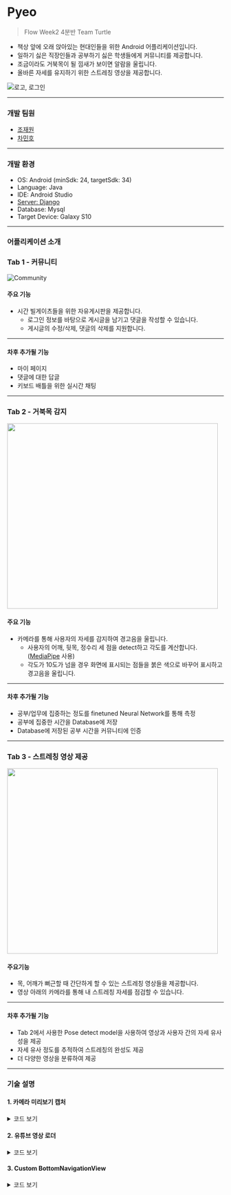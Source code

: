 # Pyeo

>Flow Week2 4분반 Team Turtle


* 책상 앞에 오래 앉아있는 현대인들을 위한 Android 어플리케이션입니다.
* 일하기 싫은 직장인들과 공부하기 싫은 학생들에게 커뮤니티를 제공합니다.
* 조금이라도 거북목이 될 낌새가 보이면 알람을 울립니다.
* 올바른 자세를 유지하기 위한 스트레칭 영상을 제공합니다.

![로고, 로그인](https://github.com/chojaework/MadCamp-Week2/assets/121816472/a8509543-1050-404b-84e0-5ebd5ba9e9c2)

***
### 개발 팀원
* [조재원](https://github.com/chojaework)
* [차민호](https://github.com/Cha-Minho)
***

### 개발 환경
* OS: Android (minSdk: 24, targetSdk: 34)
* Language: Java
* IDE: Android Studio
* [Server: Django](https://github.com/Cha-Minho/week2_server)
* Database: Mysql
* Target Device: Galaxy S10
***

### 어플리케이션 소개
### Tab 1 - 커뮤니티

![Community](https://github.com/chojaework/MadCamp-Week2/assets/121816472/7089d9ff-e2e9-436f-9b61-62e0ebc81b9e)


#### 주요 기능
* 시간 빌게이츠들을 위한 자유게시판을 제공합니다.
  * 로그인 정보를 바탕으로 게시글을 남기고 댓글을 작성할 수 있습니다.
  * 게시글의 수정/삭제, 댓글의 삭제를 지원합니다.
***
#### 차후 추가될 기능
* 마이 페이지
* 댓글에 대한 답글
* 키보드 배틀을 위한 실시간 채팅
***

### Tab 2 - 거북목 감지

<img src = "https://github.com/chojaework/MadCamp-Week2/assets/121816472/ff7070ed-9353-43cc-b679-8b64a9ce1107" width="490" height="430">


#### 주요 기능
* 카메라를 통해 사용자의 자세를 감지하여 경고음을 울립니다.
  * 사용자의 어깨, 뒷목, 정수리 세 점을 detect하고 각도를 계산합니다. ([MediaPipe](https://github.com/spmallick/learnopencv/tree/master/Posture-analysis-system-using-MediaPipe-Pose) 사용)
  * 각도가 10도가 넘을 경우 화면에 표시되는 점들을 붉은 색으로 바꾸어 표시하고 경고음을 울립니다.
***
#### 차후 추가될 기능
* 공부/업무에 집중하는 정도를 finetuned Neural Network를 통해 측정
* 공부에 집중한 시간을 Database에 저장
* Database에 저장된 공부 시간을 커뮤니티에 인증
***

### Tab 3 - 스트레칭 영상 제공

<img src = "https://github.com/chojaework/MadCamp-Week2/assets/121816472/73c11da4-e8cd-45ba-a3ac-037f29593946" width="490" height="430">


#### 주요기능
* 목, 어깨가 뻐근할 때 간단하게 할 수 있는 스트레칭 영상들을 제공합니다.
* 영상 아래의 카메라를 통해 내 스트레칭 자세를 점검할 수 있습니다.
***
#### 차후 추가될 기능
* Tab 2에서 사용한 Pose detect model을 사용하여 영상과 사용자 간의 자세 유사성을 제공
* 자세 유사 정도를 추적하여 스트레칭의 완성도 제공
* 더 다양한 영상을 분류하여 제공
***
### 기술 설명
#### 1. 카메라 미리보기 캡처
<details>
  <summary> 코드 보기 </summary>

```java
public class CameraSurfaceView extends SurfaceView implements SurfaceHolder.Callback{
    SurfaceHolder holder;
    Camera camera = null;
    public CameraSurfaceView(Context context) {
        super(context);
        init(context);
    }

    public CameraSurfaceView(Context context, AttributeSet attrs) {
        super(context, attrs);
        init(context);
    }

    private void init(Context context){
        //초기화를 위한 메소드
        holder = getHolder();
        holder.addCallback(this);
    }

    @Override
    public void surfaceCreated(SurfaceHolder surfaceHolder) {
        //만들어지는시점
        camera  = Camera.open(Camera.CameraInfo.CAMERA_FACING_FRONT);//카메라 객체 참조
        try{
            camera.setPreviewDisplay(holder);
        }catch (Exception e){
            e.printStackTrace();
        }
    }

    @Override
    public void surfaceChanged(SurfaceHolder surfaceHolder, int i, int i1, int i2) {
        //변경
        camera.startPreview(); //렌즈로 부터 들어오는 영상을 뿌려줌
        camera.stopPreview();
        camera.setDisplayOrientation(90);//카메라 미리보기 오른쪽 으로 90 도회전
        camera.startPreview();

    }

    @Override
    public void surfaceDestroyed(SurfaceHolder surfaceHolder) {
        //소멸
        camera.stopPreview();//미리보기중지
        camera.release();
        camera = null;
    }

    public boolean capture(Camera.PictureCallback callback){
        if(camera != null){
            camera.takePicture(null,null,callback);
            return true;
        }
        else{
            return false;
        }
    }
}
```

</details>

#### 2. 유튜브 영상 로더
<details>
  <summary> 코드 보기 </summary>

    YouTubePlayerView youTubePlayerView = findViewById(R.id.youtube_player_view);
    getLifecycle().addObserver(youTubePlayerView);
  
    youTubePlayerView.addYouTubePlayerListener(new AbstractYouTubePlayerListener() {
        @Override
        public void onReady(@NonNull YouTubePlayer youTubePlayer) {
            super.onReady(youTubePlayer);
            String videoId = "S0Q4gqBUs7c";
            youTubePlayer.loadVideo(videoId, 0);
        }
    });
    
</details>

#### 3. Custom BottomNavigationView
<details>
  <summary> 코드 보기 </summary>

  ```java
  public class CustomBottomNavigationView extends BottomNavigationView {
      private Path mPath = new Path();
      private Paint mPaint = new Paint();
  
      private static final int CURVE_CIRCLE_RADIUS = 190 / 2;
  
      private Point mFirstCurveStartPoint = new Point();
      private Point mFirstCurveEndPoint = new Point();
      private Point mFirstCurveControlPoint1 = new Point();
      private Point mFirstCurveControlPoint2 = new Point();
  
      private Point mSecondCurveStartPoint = new Point();
      private Point mSecondCurveEndPoint = new Point();
      private Point mSecondCurveControlPoint1 = new Point();
      private Point mSecondCurveControlPoint2 = new Point();
  
      private int mNavigationBarWidth = 0;
      private int mNavigationBarHeight = 0;
  
      public CustomBottomNavigationView(Context context) {
          super(context);
          init();
      }
  
      public CustomBottomNavigationView(Context context, AttributeSet attrs) {
          super(context, attrs);
          init();
      }
  
      public CustomBottomNavigationView(Context context, AttributeSet attrs, int defStyleAttr) {
          super(context, attrs, defStyleAttr);
          init();
      }
  
      private void init() {
          mPaint.setStyle(Paint.Style.FILL_AND_STROKE);
          mPaint.setColor(ContextCompat.getColor(getContext(), R.color.black));
          setBackgroundColor(Color.TRANSPARENT);
      }
  
      @Override
      protected void onSizeChanged(int w, int h, int oldw, int oldh) {
          super.onSizeChanged(w, h, oldw, oldh);
  
          mNavigationBarWidth = getWidth();
          mNavigationBarHeight = getHeight();
  
          mFirstCurveStartPoint.set(mNavigationBarWidth / 2 - CURVE_CIRCLE_RADIUS * 2 - CURVE_CIRCLE_RADIUS / 3, 0);
          mFirstCurveEndPoint.set(mNavigationBarWidth / 2, CURVE_CIRCLE_RADIUS + CURVE_CIRCLE_RADIUS / 4);
          mSecondCurveStartPoint = mFirstCurveEndPoint;
          mSecondCurveEndPoint.set(mNavigationBarWidth / 2 + CURVE_CIRCLE_RADIUS * 2 + CURVE_CIRCLE_RADIUS / 3, 0);
  
          mFirstCurveControlPoint1.set(mFirstCurveStartPoint.x + CURVE_CIRCLE_RADIUS + CURVE_CIRCLE_RADIUS / 4, mFirstCurveStartPoint.y);
          mFirstCurveControlPoint2.set(mFirstCurveEndPoint.x - CURVE_CIRCLE_RADIUS * 2 + CURVE_CIRCLE_RADIUS, mFirstCurveEndPoint.y);
  
          mSecondCurveControlPoint1.set(mSecondCurveStartPoint.x + CURVE_CIRCLE_RADIUS * 2 - CURVE_CIRCLE_RADIUS, mSecondCurveStartPoint.y);
          mSecondCurveControlPoint2.set(mSecondCurveEndPoint.x - (CURVE_CIRCLE_RADIUS + CURVE_CIRCLE_RADIUS / 4), mSecondCurveEndPoint.y);
  
          mPath.reset();
          mPath.moveTo(0F, 0F);
          mPath.lineTo(mFirstCurveStartPoint.x, mFirstCurveStartPoint.y);
  
          mPath.cubicTo(mFirstCurveControlPoint1.x, mFirstCurveControlPoint1.y, mFirstCurveControlPoint2.x, mFirstCurveControlPoint2.y, mFirstCurveEndPoint.x, mFirstCurveEndPoint.y);
  
          mPath.cubicTo(mSecondCurveControlPoint1.x, mSecondCurveControlPoint1.y, mSecondCurveControlPoint2.x, mSecondCurveControlPoint2.y, mSecondCurveEndPoint.x, mSecondCurveEndPoint.y);
  
          mPath.lineTo(mNavigationBarWidth, 0F);
          mPath.lineTo(mNavigationBarWidth, mNavigationBarHeight);
          mPath.lineTo(0F, mNavigationBarHeight);
          mPath.close();
      }
  
      @Override
      protected void onDraw(Canvas canvas) {
          super.onDraw(canvas);
          canvas.drawPath(mPath, mPaint);
      }
  }
  ```

</details>
